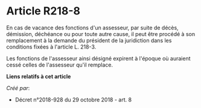 # Article R218-8

En cas de vacance des fonctions d'un assesseur, par suite de décès, démission, déchéance ou pour toute autre cause, il peut
être procédé à son remplacement à la demande du président de la juridiction dans les conditions fixées à l'article L. 218-3.

Les fonctions de l'assesseur ainsi désigné expirent à l'époque où auraient cessé celles de l'assesseur qu'il remplace.

**Liens relatifs à cet article**

_Créé par_:

  - Décret n°2018-928 du 29 octobre 2018 - art. 8

